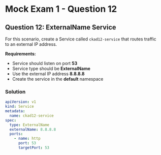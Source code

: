 # Mock Exam 1 - Question 12

## Question 12: ExternalName Service

For this scenario, create a Service called `ckad12-service` that routes traffic to an external IP address.

**Requirements:**

- Service should listen on port **53**
- Service type should be **ExternalName**
- Use the external IP address **8.8.8.8**
- Create the service in the **default** namespace

### Solution

```yaml
apiVersion: v1
kind: Service
metadata:
  name: ckad12-service
spec:
  type: ExternalName
  externalName: 8.8.8.8
  ports:
    - name: http
      port: 53
      targetPort: 53
```